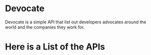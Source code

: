 # Devocate
Devocate is a simple API that list out developers advocates around the world and the companies they work for.
# Here is a List of the APIs
